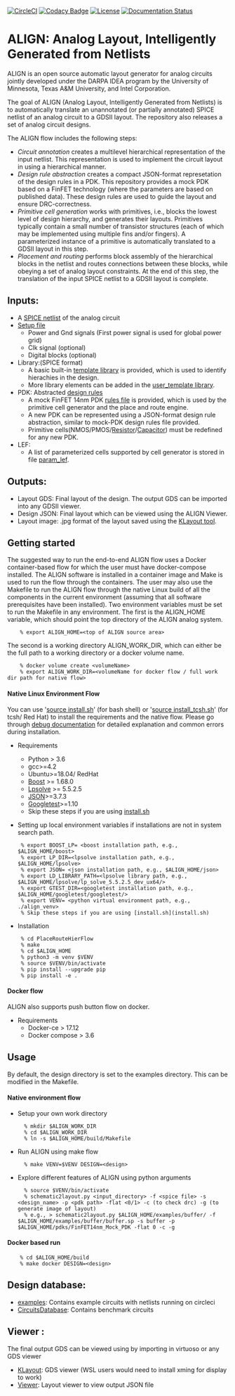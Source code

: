 [![CircleCI](https://circleci.com/gh/ALIGN-analoglayout/ALIGN-public.svg?style=svg)](https://circleci.com/gh/ALIGN-analoglayout/ALIGN-public)
[![Codacy Badge](https://api.codacy.com/project/badge/Grade/2aeb84c0f14949909bcd342b19721d01)](https://app.codacy.com/app/ALIGN-analoglayout/ALIGN-public?utm_source=github.com&utm_medium=referral&utm_content=ALIGN-analoglayout/ALIGN-public&utm_campaign=Badge_Grade_Settings)
[![License](https://img.shields.io/badge/License-BSD%203--Clause-blue.svg)](https://opensource.org/licenses/BSD-3-Clause)
[![Documentation Status](https://align-public.github.io)](https://align-public.github.io/)

# ALIGN: Analog Layout, Intelligently Generated from Netlists
ALIGN is an open source automatic layout generator for analog circuits jointly developed under the DARPA IDEA program by the University of Minnesota, Texas A&M University, and Intel Corporation. 

The goal of ALIGN (Analog Layout, Intelligently Generated from Netlists) is to automatically translate an unannotated (or partially annotated) SPICE netlist of an analog circuit to a GDSII layout. The repository also releases a set of analog circuit designs. 

The ALIGN flow includes the following steps:
* _Circuit annotation_ creates a multilevel hierarchical representation of the input netlist. This representation is used to implement the circuit layout in using a hierarchical manner. 
* _Design rule abstraction_ creates a compact JSON-format represetation of the design rules in a PDK. This repository provides a mock PDK based on a FinFET technology (where the parameters are based on published data). These design rules are used to guide the layout and ensure DRC-correctness.
* _Primitive cell generation_ works with primitives, i.e., blocks the lowest level of design hierarchy, and generates their layouts. Primitives typically contain a small number of transistor structures (each of which may be implemented using multiple fins and/or fingers). A parameterized instance of a primitive is automatically translated to a GDSII layout in this step.
* _Placement and routing_ performs block assembly of the hierarchical blocks in the netlist and routes connections between these blocks, while obeying a set of analog layout constraints. At the end of this step, the translation of the input SPICE netlist to a GDSII layout is complete. 

## Inputs:
 * A [SPICE netlist](examples/telescopic_ota/telescopic_ota.sp) of the analog circuit
 * [Setup file](examples/telescopic_ota/telescopic_ota.setup)
    - Power and Gnd signals (First power signal is used for global power grid)
    - Clk signal (optional)
    - Digital blocks (optional)
 * Library:(SPICE format)
    - A basic built-in [template library](align/config/basic_template.sp) is provided, which is used to identify hierachies in the design.
    - More library elements can be added in the [user_template library](align/config/user_template.sp).
 * PDK: Abstracted [design rules](pdks/FinFET14nm_Mock_PDK)
    - A mock FinFET 14nm PDK [rules file](pdks/FinFET14nm_Mock_PDK/layers.json) is provided, which is used by the primitive cell generator and the place and route engine.
    - A new PDK can be represented using a JSON-format design rule abstraction, similar to mock-PDK design rules file provided.
    - Primitive cells(NMOS/PMOS/[Resistor](pdks/FinFET14nm_Mock_PDK/fabric_Res.py)/[Capacitor](pdks/FinFET14nm_Mock_PDK/fabric_Cap.py)) must be redefined for any new PDK.
 * LEF:
    - A list of parameterized cells supported by cell generator is stored in file [param_lef](align/config/param_lef).
## Outputs:
 * Layout GDS: Final layout of the design. The output GDS can be imported into any GDSII viewer.
 * Design JSON: Final layout which can be viewed using the ALIGN Viewer.
 * Layout image: .jpg format of the layout saved using the [KLayout tool](https://github.com/KLayout/klayout).

## Getting started
The suggested way to run the end-to-end ALIGN flow uses a Docker container-based flow for which the user must have docker-compose installed. The ALIGN software is installed in a container image and Make is used to run the flow through the containers. The user may also use the Makefile to run the ALIGN flow through the native Linux build of all the components in the current environment (assuming that all software prerequisites have been installed).
Two environment variables must be set to run the Makefile in any environment. The first is the ALIGN\_HOME variable, which should point the top directory of the ALIGN analog system.

	    % export ALIGN_HOME=<top of ALIGN source area>

The second is a working directory ALIGN\_WORK\_DIR, which can either be the full path to a working directory or a docker volume name.  

        % docker volume create <volumeName>
        % export ALIGN_WORK_DIR=<volumeName for docker flow / full work dir path for native flow>

#### Native Linux Environment Flow
You can use '[source install.sh](install.sh)' (for bash shell) or '[source install_tcsh.sh](install_tcsh.sh)' (for tcsh/ Red Hat) to install the requirements and the native flow. Please go through [debug documentation](https://align-public.github.io/) for detailed explanation and common errors during installation.
 * Requirements
    - Python > 3.6
    - gcc>=4.2
    - Ubuntu>=18.04/ RedHat
    - [Boost]( https://github.com/boostorg/boost.git) >= 1.68.0
    - [Lpsolve](https://sourceforge.net/projects/lpsolve/files/lpsolve/5.5.2.5/lp_solve_5.5.2.5_source.tar.gz/download) >= 5.5.2.5
    - [JSON]( https://github.com/nlohmann/json.git)>=3.7.3
    - [Googletest]( https://github.com/google/googletest)>=1.10
    - Skip these steps if you are using [install.sh](install.sh)

 * Setting up local environment variables if installations are not in system search path.

        % export BOOST_LP= <boost installation path, e.g., $ALIGN_HOME/boost>
        % export LP_DIR=<lpsolve installation path, e.g., $ALIGN_HOME/lpsolve>
        % export JSON= <json installation path, e.g., $ALIGN_HOME/json>
        % export LD_LIBRARY_PATH=<lpsolve library path, e.g., $ALIGN_HOME/lpsolve/lp_solve_5.5.2.5_dev_ux64/>
        % export GTEST_DIR=<googletest installation path, e.g., $ALIGN_HOME/googletest/googletest/>
        % export VENV= <python virtual environment path, e.g., ./align_venv>
        % Skip these steps if you are using [install.sh](install.sh)
 * Installation

        % cd PlaceRouteHierFlow
        % make
        % cd $ALIGN_HOME
        % python3 -m venv $VENV 
        % source $VENV/bin/activate 
        % pip install --upgrade pip
        % pip install -e .

#### Docker flow
ALIGN also supports push button flow on docker.
 * Requirements
    - Docker-ce > 17.12
    - Docker compose > 3.6

## Usage
By default, the design directory is set to the examples directory. This can be modified in the Makefile.
#### Native environment flow
* Setup your own work directory

        % mkdir $ALIGN_WORK_DIR
        % cd $ALIGN_WORK_DIR
        % ln -s $ALIGN_HOME/build/Makefile
        
* Run ALIGN using make flow

        % make VENV=$VENV DESIGN=<design>

* Explore different features of ALIGN using python arguments 

        % source $VENV/bin/activate
        % schematic2layout.py <input_directory> -f <spice file> -s <design_name> -p <pdk path> -flat <0/1> -c (to check drc) -g (to generate image of layout)
        % e.g., > schematic2layout.py $ALIGN_HOME/examples/buffer/ -f $ALIGN_HOME/examples/buffer/buffer.sp -s buffer -p $ALIGN_HOME/pdks/FinFET14nm_Mock_PDK -flat 0 -c -g

#### Docker based run

        % cd $ALIGN_HOME/build
        % make docker DESIGN=<design>
    
## Design database:
* [examples](examples): Contains example circuits with netlists running on circleci
* [CircuitsDatabase](CircuitsDatabase): Contains benchmark circuits
 
## Viewer :
The final output GDS can be viewed using by importing in virtuoso or any GDS viewer
* [KLayout](https://github.com/KLayout/klayout): GDS viewer (WSL users would need to install xming for display to work)
* [Viewer](Viewer): Layout viewer to view output JSON file

